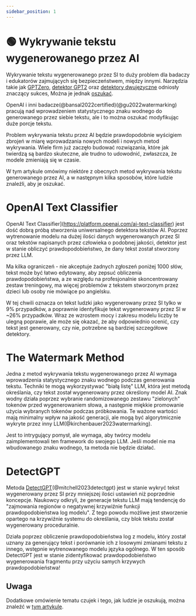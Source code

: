 ```yaml
---
sidebar_position: 1
---
```


# 🟢 Wykrywanie tekstu wygenerowanego przez AI

Wykrywanie tekstu wygenerowanego przez SI to duży problem dla badaczy i edukatorów zajmujących się bezpieczeństwem,
między innymi. Narzędzia takie jak [GPTZero](https://gptzero.me), [detektor GPT2](https://openai-openai-detector.hf.space) oraz [detektory dwujęzyczne](https://github.com/Hello-SimpleAI/chatgpt-comparison-detection) odniosły znaczący sukces,
Można je jednak [oszukać](https://learnprompting.org/docs/miscl/trickery).

OpenAI i inni badacze(@bansal2022certified)(@gu2022watermarking) pracują nad wprowadzeniem statystycznego znaku wodnego do generowanego przez siebie tekstu, ale i to można oszukać modyfikując duże porcje tekstu.

Problem wykrywania tekstu przez AI będzie prawdopodobnie wyścigiem zbrojeń w miarę wprowadzania nowych modeli i nowych metod wykrywania. Wiele firm już zaczęło budować rozwiązania, które jak twierdzą są bardzo skuteczne, ale trudno to udowodnić, zwłaszcza, że modele zmieniają się w czasie.

W tym artykule omówimy niektóre z obecnych metod wykrywania tekstu generowanego przez AI, a w następnym kilka sposobów, które ludzie znaleźli, aby je oszukać.

# OpenAI Text Classifier

OpenAI Text Classifier](https://platform.openai.com/ai-text-classifier) jest dość dobrą próbą stworzenia uniwersalnego detektora tekstów AI.
Poprzez wytrenowanie modelu na dużej ilości danych wygenerowanych przez SI oraz tekstów napisanych przez człowieka o podobnej jakości, detektor jest w stanie obliczyć prawdopodobieństwo, że dany tekst został stworzony przez LLM.

Ma kilka ograniczeń - nie akceptuje żadnych zgłoszeń poniżej 1000 słów, tekst może być łatwo edytowany, aby zepsuć obliczenia prawdopodobieństwa, a ze względu na profesjonalnie skoncentrowany zestaw treningowy, ma więcej problemów z tekstem stworzonym przez dzieci lub osoby nie mówiące po angielsku.

W tej chwili oznacza on tekst ludzki jako wygenerowany przez SI tylko w 9% przypadków, a poprawnie identyfikuje tekst wygenerowany przez SI w ~26% przypadków. Wraz ze wzrostem mocy i zakresu modelu liczby te ulegną poprawie, ale może się okazać, że aby odpowiednio ocenić, czy tekst jest generowany, czy nie, potrzebne są bardziej szczegółowe detektory.

# The Watermark Method

Jedna z metod wykrywania tekstu wygenerowanego przez AI wymaga wprowadzenia statystycznego znaku wodnego podczas generowania tekstu. Techniki te mogą wykorzystywać "białą listę" LLM, która jest metodą określania, czy tekst został wygenerowany przez określony model AI. Znak wodny działa poprzez wybranie randomizowanego zestawu "zielonych" tokenów przed wygenerowaniem słowa, a następnie miękkie promowanie użycia wybranych tokenów podczas próbkowania. Te ważone wartości mają minimalny wpływ na jakość generacji, ale mogą być algorytmicznie wykryte przez inny LLM(@kirchenbauer2023watermarking).

Jest to intrygujący pomysł, ale wymaga, aby twórcy modelu zaimplementowali ten framework do swojego LLM. Jeśli model nie ma wbudowanego znaku wodnego, ta metoda nie będzie działać.

# DetectGPT

Metoda [DetectGPT](https://detectgpt.ericmitchell.ai/)(@mitchell2023detectgpt) jest w stanie wykryć tekst wygenerowany przez SI przy mniejszej ilości ustawień niż poprzednie koncepcje. Naukowcy odkryli, że generacje tekstu LLM mają tendencję do "zajmowania regionów o negatywnej krzywiźnie funkcji prawdopodobieństwa log modelu". Z tego powodu możliwe jest stworzenie opartego na krzywiźnie systemu do określania, czy blok tekstu został wygenerowany proceduralnie.

Działa poprzez obliczenie prawdopodobieństwa log z modelu, który został uznany za generujący tekst i porównanie ich z losowymi zmianami tekstu z innego, wstępnie wytrenowanego modelu języka ogólnego. W ten sposób DetectGPT jest w stanie zidentyfikować prawdopodobieństwo wygenerowania fragmentu przy użyciu samych krzywych prawdopodobieństwa!

## Uwaga

Dodatkowe omówienie tematu czujek i tego, jak ludzie je oszukują, można znaleźć w [tym artykule](https://learnprompting.org/docs/miscl/trickery).


